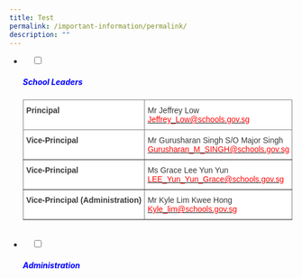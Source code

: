 ```yaml
---
title: Test
permalink: /important-information/permalink/
description: ""
---
```

<ul class="jekyllcodex_accordion">
<li>
    <input type="checkbox" id="accordion1">
    <label for="accordion1"><h5 style="color:blue">School Leaders</h5></label>
	<div>
		<p></p>
		
<style type="text/css">
.tg  {border-collapse:collapse;border-spacing:0;}
.tg td{border-color:black;border-style:solid;border-width:1px;font-family:Arial, sans-serif;font-size:14px;
  overflow:hidden;padding:10px 5px;word-break:normal;}
.tg th{border-color:black;border-style:solid;border-width:1px;font-family:Arial, sans-serif;font-size:14px;
  font-weight:normal;overflow:hidden;padding:10px 5px;word-break:normal;}
.tg .tg-efrg{background-color:#FFF;border-color:inherit;color:#3A3A3A;font-weight:bold;text-align:left;vertical-align:top}
.tg .tg-11zx{background-color:#FFF;border-color:inherit;color:#3A3A3A;text-align:left;vertical-align:top}
</style>
<table class="tg">
<thead>
  <tr>
    <th class="tg-efrg"><span style="font-weight:700;font-style:inherit">Principal</span></th>
    <th class="tg-11zx"><span style="font-weight:inherit;font-style:inherit">Mr Jeffrey Low</span><br><a href="mailto:Jeffrey_Low@schools.gov.sg"><span style="font-weight:inherit;font-style:inherit;text-decoration:none;color:#FF0202;background-color:transparent">Jeffrey_Low@schools.gov.sg</span></a></th>
  </tr>
</thead>
<tbody>
  <tr>
    <td class="tg-efrg"><span style="font-weight:700;font-style:inherit">Vice-Principal</span></td>
    <td class="tg-11zx"><span style="font-weight:inherit;font-style:inherit">Mr Gurusharan Singh S/O Major Singh</span><br><a href="mailto:Gurusharan_M_SINGH@schools.gov.sg"><span style="font-weight:inherit;font-style:inherit;text-decoration:none;color:#FF0202;background-color:transparent">Gurusharan_M_SINGH@schools.gov.sg</span></a></td>
  </tr>
  <tr>
    <td class="tg-efrg"><span style="font-weight:700;font-style:inherit">Vice-Principal</span></td>
    <td class="tg-11zx"><span style="font-weight:inherit;font-style:inherit">Ms Grace Lee Yun Yun</span><br><a href="mailto:LEE_Yun_Yun_Grace@schools.gov.sg"><span style="font-weight:inherit;font-style:inherit;text-decoration:none;color:#FF0202;background-color:transparent">LEE_Yun_Yun_Grace@schools.gov.sg</span></a></td>
  </tr>
  <tr>
    <td class="tg-efrg"><span style="font-weight:700;font-style:inherit">Vice-Principal (Administration)</span></td>
    <td class="tg-11zx"><span style="font-weight:inherit;font-style:inherit">Mr Kyle Lim Kwee Hong</span><br><a href="mailto:kyle_lim@schools.gov.sg"><span style="font-weight:inherit;font-style:inherit;text-decoration:none;color:#FF0202;background-color:transparent">Kyle_lim@schools.gov.sg</span></a></td>
  </tr>
</tbody>
</table>
	</div>
	</li>
<br>
<li>
    <input type="checkbox" id="accordion2">
    <label for="accordion2"><h5 style="color:blue">Administration</h5></label>
	<div>
		<p></p>
	   
